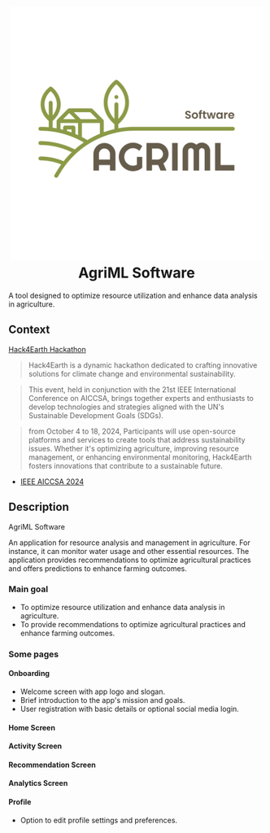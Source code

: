 
<h1 align="center">
  <br>
  <a href="#"><img src="./readme/logo2.png" alt="AgriML" width="500" height="500"></a>
  <br>
  AgriML Software
  <br>
</h1>

A tool designed to optimize resource utilization and enhance data analysis in agriculture.

## Context

[Hack4Earth Hackathon](https://hack4earth.netlify.app/)

> Hack4Earth is a dynamic hackathon dedicated to crafting innovative solutions for climate change and environmental sustainability.

> This event, held in conjunction with the 21st IEEE International Conference on AICCSA, brings together experts and enthusiasts to develop technologies and strategies aligned with the UN's Sustainable Development Goals (SDGs).

> from October 4 to 18, 2024, Participants will use open-source platforms and services to create tools that address sustainability issues. Whether it's optimizing agriculture, improving resource management, or enhancing environmental monitoring, Hack4Earth fosters innovations that contribute to a sustainable future.

- [IEEE AICCSA 2024](https://aiccsa.net/AICCSA2024/)

## Description

AgriML Software

An application for resource analysis and management in agriculture. For instance, it can monitor water usage and other essential resources. The application provides recommendations to optimize agricultural practices and offers predictions to enhance farming outcomes.

### Main goal

- To optimize resource utilization and enhance data analysis in agriculture.
- To provide recommendations to optimize agricultural practices and enhance farming outcomes.

### Some pages

#### Onboarding
- Welcome screen with app logo and slogan.
- Brief introduction to the app's mission and goals.
- User registration with basic details or optional social media login.

#### Home Screen


#### Activity Screen


#### Recommendation Screen


#### Analytics Screen


#### Profile
- Option to edit profile settings and preferences.

